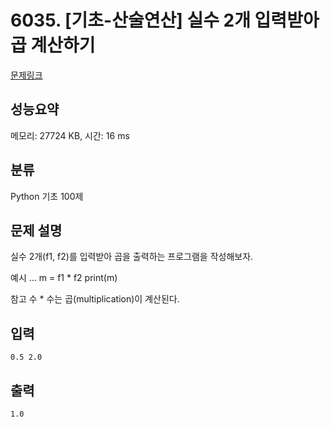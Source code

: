 # 6035. [기초-산술연산] 실수 2개 입력받아 곱 계산하기

[문제링크](https://codeup.kr/problem.php?id=6035)

## 성능요약

메모리: 27724 KB, 시간: 16 ms

## 분류

Python 기초 100제

## 문제 설명

실수 2개(f1, f2)를 입력받아 곱을 출력하는 프로그램을 작성해보자.

예시
...
m = f1 * f2
print(m)

참고
수 * 수는 곱(multiplication)이 계산된다.

## 입력

```
0.5 2.0
```

## 출력

```
1.0
```